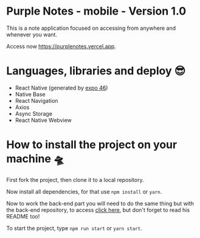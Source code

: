 # Purple Notes - mobile - Version 1.0

This is a note application focused on accessing from anywhere and whenever you want.

<p>
Access now <a href="https://purplenotes.vercel.app" target="_blank">https://purplenotes.vercel.app</a>.
</p>

# Languages, libraries and deploy 😎

- React Native (generated by <a href="https://expo.dev" target="_blank">expo 46</a>)
- Native Base
- React Navigation
- Axios
- Async Storage
- React Native Webview

# How to install the project on your machine 🛸

First fork the project, then clone it to a local repository.

Now install all dependencies, for that use `npm install` or `yarn`.

Now to work the back-end part you will need to do the same thing but with the back-end repository, to access <a href="https://github.com/josuenm/purplenotes-backend" target="_blank" >click here</a>, but don't forget to read his README too!

To start the project, type `npm run start` or `yarn start`.
